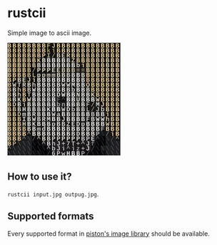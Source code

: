 # rustcii
Simple image to ascii image.

![ASCII image](examples/imateapot.jpg)

## How to use it?
`rustcii input.jpg outpug.jpg`.

## Supported formats
Every supported format in [piston's image library](https://github.com/PistonDevelopers/image#21-supported-image-formats) should be available.